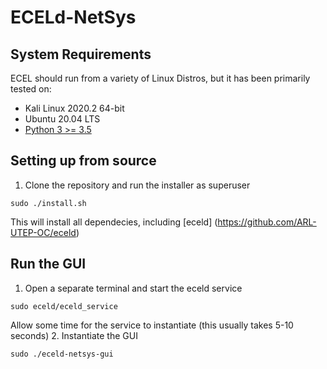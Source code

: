 # ECELd-NetSys

## System Requirements
ECEL should run from a variety of Linux Distros, but it has been primarily tested on:
* Kali Linux 2020.2 64-bit
* Ubuntu 20.04 LTS
* [Python 3 >= 3.5](https://www.python.org/downloads/release/python-369/)

## Setting up from source

1. Clone the repository and run the installer as superuser
```
sudo ./install.sh
```
This will install all dependecies, including [eceld] (https://github.com/ARL-UTEP-OC/eceld)

## Run the GUI
1. Open a separate terminal and start the eceld service
```
sudo eceld/eceld_service
```
Allow some time for the service to instantiate (this usually takes 5-10 seconds)
2. Instantiate the GUI
```
sudo ./eceld-netsys-gui
```
